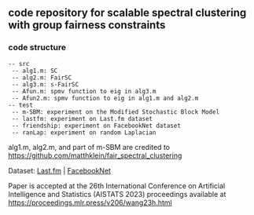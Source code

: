 ## code repository for scalable spectral clustering with group fairness constraints

### code structure
```
-- src
 -- alg1.m: SC 
 -- alg2.m: FairSC
 -- alg3.m: s-FairSC
 -- Afun.m: spmv function to eig in alg3.m
 -- Afun2.m: spmv function to eig in alg1.m and alg2.m
-- test
 -- m-SBM: experiment on the Modified Stochastic Block Model 
 -- lastfm: experiment on Last.fm dataset
 -- friendship: experiment on FacebookNet dataset
 -- ranLap: experiment on random Laplacian
 ```

alg1.m, alg2.m, and part of m-SBM are credited to https://github.com/matthklein/fair_spectral_clustering

Dataset: [Last.fm](http://snap.stanford.edu/data/feather-lastfm-social.html) | [FacebookNet](http://www.sociopatterns.org/datasets/high-school-contact-and-friendship-networks/)

Paper is accepted at the 26th International Conference on Artificial Intelligence and Statistics (AISTATS 2023)
proceedings available at https://proceedings.mlr.press/v206/wang23h.html
